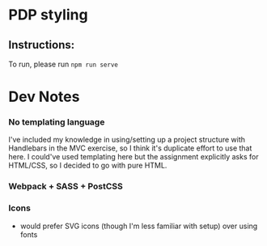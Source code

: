# PDP styling
## Instructions:
To run, please run `npm run serve`

# Dev Notes
### No templating language
I've included my knowledge in using/setting up a project structure with Handlebars in the MVC exercise, so I think it's duplicate effort to use that here. I could've used templating here but the assignment explicitly asks for HTML/CSS, so I decided to go with pure HTML.

### Webpack + SASS + PostCSS


### Icons
- would prefer SVG icons (though I'm less familiar with setup) over using fonts
